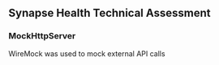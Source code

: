 ## Synapse Health Technical Assessment

### MockHttpServer
WireMock was used to mock external API calls
